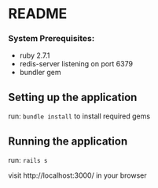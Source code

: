# README

### System Prerequisites:
* ruby 2.7.1
* redis-server listening on port 6379
* bundler gem

## Setting up the application
run:
`bundle install`
to install required gems

## Running the application
run:
`rails s`

visit http://localhost:3000/ in your browser
